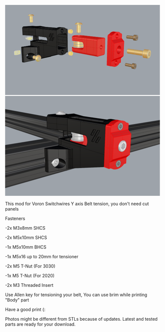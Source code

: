 ![parts](Images/asembly.png)
![parts](Images/mod.png)

This mod for Voron Switchwires Y axis Belt tension, you don't need cut panels

Fasteners

-2x M3x8mm SHCS

-2x M5x10mm SHCS

-1x M5x10mm BHCS

-1x M5x16 up to 20mm for tensioner

-2x M5 T-Nut (For 3030)

-1x M5 T-Nut (For 2020)

-2x M3 Threaded Insert

Use Allen key for tensioning your belt,
You can use brim while printing "Body" part

Have a good print (:

Photos might be different from STLs because of updates.  Latest and tested parts are ready for your download.
